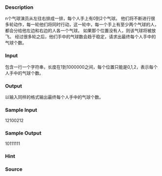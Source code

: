 
### Description

n个气球演员从左往右排成一排，每个人手上有0到2个气球。
他们将不断进行很多轮动作，每一轮他们将同时行动，这一轮中，每一个手上有至少两个气球的人，都会分给他左边和右边的人各一个气球。
如果那个位置没有人，则该气球将被放飞。
经过很多轮之后，他们手中的气球数会趋于稳定，请求出最终每个人手中的气球个数。



### Input
包含一行一个字符串，长度在1到1000000之间，每个位置只能是0,1,2，表示每个人手中的气球个数。

### Output
以输入同样的格式输出最终每个人手中的气球个数。

### Sample Input
12100212
### Sample Output
10111111
### Hint

### Source
